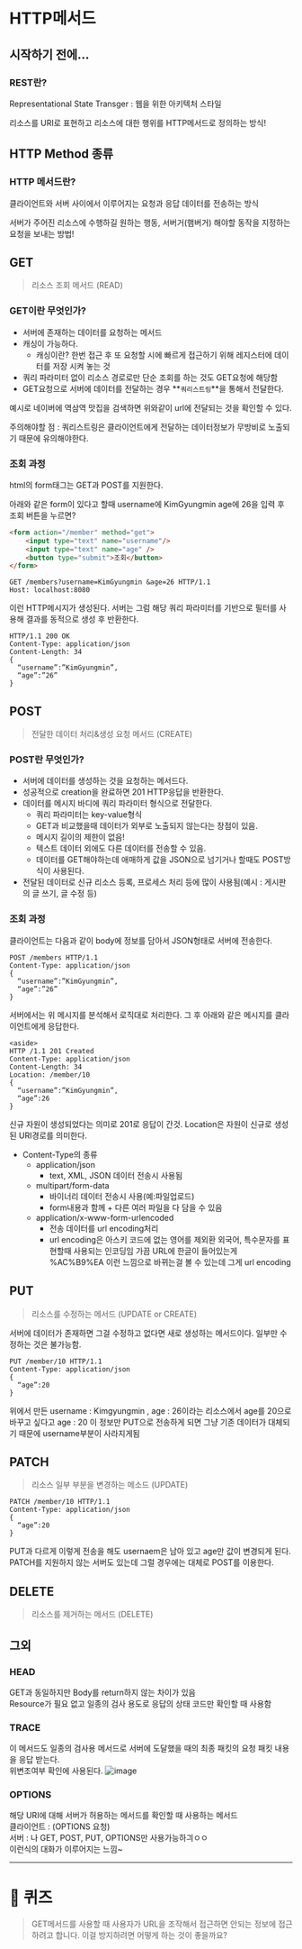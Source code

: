 # HTTP메서드

## 시작하기 전에…

### REST란?

Representational State Transger : 웹을 위한 아키텍처 스타일

리소스를 URI로 표현하고 리소스에 대한 행위를 HTTP메서드로 정의하는 방식!

## HTTP Method 종류

### HTTP 메서드란?

클라이언트와 서버 사이에서 이루어지는 요청과 응답 데이터를 전송하는 방식

서버가 주어진 리소스에 수행하길 원하는 행동, 서버거(햄버거) 해야할 동작을 지정하는 요청을 보내는 방법!

## GET

> 리소스 조회 메서드 (READ)

### GET이란 무엇인가?

- 서버에 존재하는 데이터를 요청하는 메서드
- 캐싱이 가능하다.
    - 캐싱이란? 한번 접근 후 또 요청할 시에 빠르게 접근하기 위해 레지스터에 데이터를 저장 시켜 놓는 것
- 쿼리 파라미터 없이 리소스 경로로만 단순 조회를 하는 것도 GET요청에 해당함
- GET요청으로 서버에 데이터를 전달하는 경우 **`쿼리스트링`**을 통해서 전달한다.

예시로 네이버에 역삼역 맛집을 검색하면 위와같이 url에 전달되는 것을 확인할 수 있다.

주의해야할 점 : 쿼리스트링은 클라이언트에게 전달하는 데이터정보가 무방비로 노출되기 때문에 유의해야한다.

### 조회 과정

html의 form태그는 GET과 POST를 지원한다.

아래와 같은 form이 있다고 할때 username에 KimGyungmin age에 26을 입력 후 조회 버튼을 누르면?
```html
<form action="/member" method="get">
	<input type="text" name="username"/>
	<input type="text" name="age" />
	<button type="submit">조회</button>
</form>
```

```text
GET /members?username=KimGyungmin &age=26 HTTP/1.1
Host: localhost:8080
```
이런 HTTP메시지가 생성된다.
서버는 그럼 해당 쿼리 파라미터를 기반으로 필터를 사용해 결과를 동적으로 생성 후 반환한다.

```text
HTTP/1.1 200 OK
Content-Type: application/json
Content-Length: 34
{
  “username”:”KimGyungmin”,
  “age”:”26”
}
```
## POST

> 전달한 데이터 처리&생성 요청 메서드 (CREATE)

### POST란 무엇인가?

- 서버에 데이터를 생성하는 것을 요청하는 메서드다.
- 성공적으로 creation을 완료하면 201 HTTP응답을 반환한다.
- 데이터를 메시지 바디에 쿼리 파라미터 형식으로 전달한다.
    - 쿼리 파라미터는 key-value형식
    - GET과 비교했을때 데이터가 외부로 노출되지 않는다는 장점이 있음.
    - 메시지 길이의 제한이 없음!
    - 텍스트 데이터 외에도 다른 데이터를 전송할 수 있음.
    - 데이터를 GET해야하는데 애매하게 값을 JSON으로 넘기거나 할때도 POST방식이 사용된다.
- 전달된 데이터로 신규 리소스 등록, 프로세스 처리 등에 많이 사용됨(예시 : 게시판의 글 쓰기, 글 수정 등)

### 조회 과정

클라이언트는 다음과 같이 body에 정보를 담아서 JSON형태로 서버에 전송한다.
```text
POST /members HTTP/1.1
Content-Type: application/json
{
  “username”:”KimGyungmin”,
  “age”:”26”
}
```
서버에서는 위 메시지를 분석해서 로직대로 처리한다. 
그 후 아래와 같은 메시지를 클라이언트에게 응답한다.
```text
<aside>
HTTP /1.1 201 Created
Content-Type: application/json
Content-Length: 34
Location: /member/10
{
  “username”:”KimGyungmin”,
  “age”:26
}
```
신규 자원이 생성되었다는 의미로 201로 응답이 간것.
Location은 자원이 신규로 생성된 URI경로를 의미한다.

- Content-Type의 종류
  - application/json
    - text, XML, JSON 데이터 전송시 사용됨
  - multipart/form-data
    - 바이너리 데이터 전송시 사용(예:파일업로드)
    - form내용과 함께 + 다른 여러 파일을 다 담을 수 있음
  - application/x-www-form-urlencoded
    - 전송 데이터를 url encoding처리
    - url encoding은 아스키 코드에 없는 영어를 제외환 외국어, 특수문자를 표현할때 사용되는 인코딩임 가끔 URL에 한글이 들어있는게 %AC%B9%EA 이런 느낌으로 바뀌는걸 볼 수 있는데 그게 url encoding

## PUT

> 리소스를 수정하는 메서드 (UPDATE or CREATE)

서버에 데이터가 존재하면 그걸 수정하고 없다면 새로 생성하는 메서드이다.
일부만 수정하는 것은 불가능함.
```text
PUT /member/10 HTTP/1.1
Content-Type: application/json
{
  “age”:20 
}
```
위에서 만든 username : Kimgyungmin , age : 26이라는 리소스에서 age를 20으로 바꾸고 싶다고 age : 20 이 정보만 PUT으로 전송하게 되면
그냥 기존 데이터가 대체되기 때문에 username부분이 사라지게됨

## PATCH

> 리소스 일부 부분을 변경하는 메소드 (UPDATE)

```text
PATCH /member/10 HTTP/1.1
Content-Type: application/json
{
  “age”:20 
}
```
PUT과 다르게 이렇게 전송을 해도 usernaem은 남아 있고 age만 값이 변경되게 된다.
PATCH를 지원하지 않는 서버도 있는데 그럴 경우에는 대체로 POST를 이용한다.

## DELETE

> 리소스를 제거하는 메서드 (DELETE)

## 그외
### HEAD

GET과 동일하지만 Body를 return하지 않는 차이가 있음  
Resource가 필요 없고 일종의 검사 용도로 응답의 상태 코드만 확인할 때 사용함

### TRACE

이 메서드도 일종의 검사용 메서드로
서버에 도달했을 때의 최종 패킷의 요청 패킷 내용을 응답 받는다.  
위변조여부 확인에 사용된다.
![image](https://github.com/gyungmean/cs_study/assets/70059000/79d05cce-074b-41d2-a2ae-4d9bf030dcb2)

### OPTIONS

해당 URI에 대해 서버가 허용하는 메서드를 확인할 때 사용하는 메서드  
클라이언트 : (OPTIONS 요청)  
서버 : 나 GET, POST, PUT, OPTIONS만 사용가능하긔ㅇㅇ  
이런식의 대화가 이루어지는 느낌~

---
# :pencil: 퀴즈
> GET메서드를 사용할 때 사용자가 URL을 조작해서 접근하면 안되는 정보에 접근하려고 합니다. 이걸 방지하려면 어떻게 하는 것이 좋을까요?